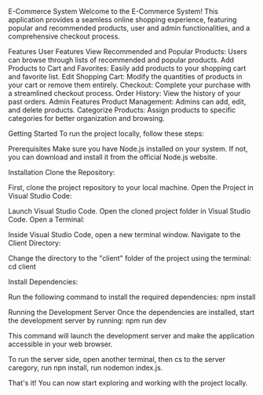 
E-Commerce System
Welcome to the E-Commerce System! This application provides a seamless online shopping experience, featuring popular and recommended products, user and admin functionalities, and a comprehensive checkout process.

Features
User Features
View Recommended and Popular Products: Users can browse through lists of recommended and popular products.
Add Products to Cart and Favorites: Easily add products to your shopping cart and favorite list.
Edit Shopping Cart: Modify the quantities of products in your cart or remove them entirely.
Checkout: Complete your purchase with a streamlined checkout process.
Order History: View the history of your past orders.
Admin Features
Product Management: Admins can add, edit, and delete products.
Categorize Products: Assign products to specific categories for better organization and browsing.


Getting Started
To run the project locally, follow these steps:

Prerequisites
Make sure you have Node.js installed on your system. If not, you can download and install it from the official Node.js website.

Installation
Clone the Repository:

First, clone the project repository to your local machine.
Open the Project in Visual Studio Code:

Launch Visual Studio Code.
Open the cloned project folder in Visual Studio Code.
Open a Terminal:

Inside Visual Studio Code, open a new terminal window.
Navigate to the Client Directory:

Change the directory to the "client" folder of the project using the terminal:
cd client

Install Dependencies:

Run the following command to install the required dependencies:
npm install

Running the Development Server
Once the dependencies are installed, start the development server by running: npm run dev

This command will launch the development server and make the application accessible in your web browser.

To run the server side, open another terminal, then cs to the server caregory, run npn install, run nodemon index.js. 

That's it! You can now start exploring and working with the project locally.
